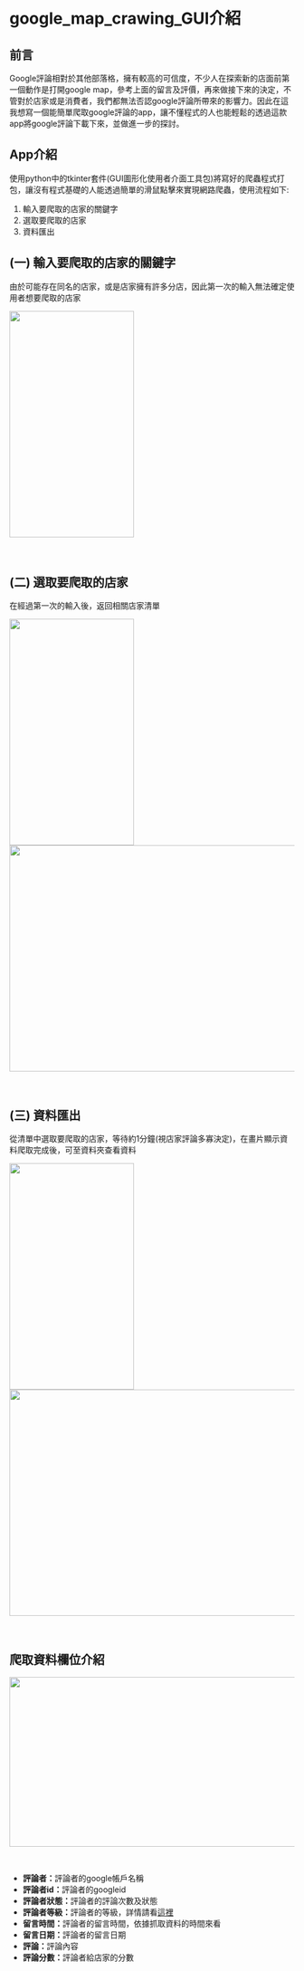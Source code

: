 # google_map_crawing_GUI介紹
## 前言
Google評論相對於其他部落格，擁有較高的可信度，不少人在探索新的店面前第一個動作是打開google map，參考上面的留言及評價，再來做接下來的決定，不管對於店家或是消費者，我們都無法否認google評論所帶來的影響力。因此在這我想寫一個能簡單爬取google評論的app，讓不懂程式的人也能輕鬆的透過這款app將google評論下載下來，並做進一步的探討。
## App介紹
使用python中的tkinter套件(GUI圖形化使用者介面工具包)將寫好的爬蟲程式打包，讓沒有程式基礎的人能透過簡單的滑鼠點擊來實現網路爬蟲，使用流程如下:<br>
1. 輸入要爬取的店家的關鍵字<br>
2. 選取要爬取的店家<br>
3. 資料匯出<br>
## (一) 輸入要爬取的店家的關鍵字
由於可能存在同名的店家，或是店家擁有許多分店，因此第一次的輸入無法確定使用者想要爬取的店家
<p float="left">
  <img src="https://user-images.githubusercontent.com/44692570/150670279-69eea8fc-2047-47dc-babd-7c27fccbc990.png" width="220" height="400"/> 
  <img src="https://user-images.githubusercontent.com/44692570/150670337-11eb20da-810d-464b-92a4-5b51821f563c.png" width="00" height="400"/>
</p><br>

## (二) 選取要爬取的店家
在經過第一次的輸入後，返回相關店家清單
<p float="left">
  <img src="https://user-images.githubusercontent.com/44692570/150670631-b69883a9-69f5-4c85-8ffc-e1b61a8272c5.png" width="220" height="400"/> 
  <img src="https://user-images.githubusercontent.com/44692570/150670649-93ccebc3-0b18-4d88-9042-76d48deaaaef.png" width="700" height="400"/>
</p><br>

## (三) 資料匯出
從清單中選取要爬取的店家，等待約1分鐘(視店家評論多寡決定)，在畫片顯示資料爬取完成後，可至資料夾查看資料
<p float="left">
  <img src="https://user-images.githubusercontent.com/44692570/150670781-2c33677c-b0fc-4c57-9b5b-df181fb80aae.png" width="220" height="400"/> 
  <img src="https://user-images.githubusercontent.com/44692570/150670835-8aec2952-b09f-41d0-ab13-6ccb8b205c5e.png" width="700" height="400"/>
</p><br>

## 爬取資料欄位介紹
<p float="left">
   <img src="https://user-images.githubusercontent.com/44692570/150671143-4dd8cec4-ca0c-47de-ac21-97d55ce93cdc.png" width="600" height="300"/>
</p><br>

- <b>評論者：</b>評論者的google帳戶名稱<br>
- <b>評論者id：</b>評論者的googleid<br>
- <b>評論者狀態：</b>評論者的評論次數及狀態<br> 
- <b>評論者等級：</b>評論者的等級，詳情請看[這裡](https://support.google.com/local-guides/answer/6225851?hl=zh-Hant)<br>
- <b>留言時間：</b>評論者的留言時間，依據抓取資料的時間來看<br>
- <b>留言日期：</b>評論者的留言日期<br>
- <b>評論：</b>評論內容<br>
- <b>評論分數：</b>評論者給店家的分數<br>
